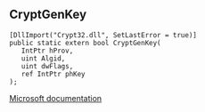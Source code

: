 ## CryptGenKey

```
[DllImport("Crypt32.dll", SetLastError = true)]
public static extern bool CryptGenKey(
   IntPtr hProv,
   uint Algid,
   uint dwFlags,
   ref IntPtr phKey
);
```

[Microsoft documentation](https://docs.microsoft.com/en-us/windows/win32/api/wincrypt/nf-wincrypt-cryptgenkey)
